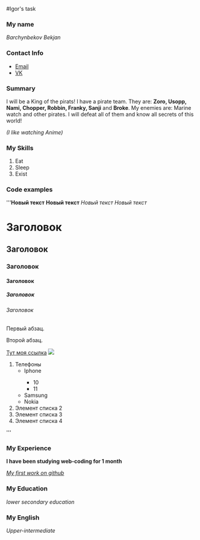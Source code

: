 #Igor's task

### My name
*Barchynbekov Bekjan*

### Contact Info
* [Email](http://mail.google.com)
* [VK](https://vk.com/barchynbekovb)

### Summary
I will be a King of the pirats! I have a pirate team. They are: **Zoro, Usopp, Nami,
 Chopper, Robbin, Franky, Sanji** and  **Broke**. My enemies are: Marine watch and
other pirates. I will defeat all of them and know all secrets of this world!

*(I like watching Anime)*

### My Skills
1. Eat
2. Sleep
3. Exist

### Code examples
'''<b>Новый текст</b>
   <strong>Новый текст</strong>
   <i>Новый текст</i>
   <em>Новый текст</em>
   <h1>Заголовок</h1>
   <h2>Заголовок</h2>
   <h3>Заголовок</h3>
   <h4>Заголовок</h4>
   <h5>Заголовок</h5>
   <h6>Заголовок</h6>
   
   <!-- Коментарий -->
   
   <p>Первый абзац.</p>
   <p>Второй абзац.</p>
   <a href="https://google.com/" target="_blamk">Тут моя ссылка</a>
   
   
   <a href="https://google.com/" target="_blamk">
       <img src="Google.png">
   </a>
   <ol>
       <li>Телефоны
           <ul>
               <li>Iphone</li>
               <ul>
                   <li>10</li>
                   <li>11</li>
               </ul>
               </li>
               <li>Samsung</li>
               <li>Nokia</li>
           </ul>
       </li>
       <li>Элемент списка 2</li>
       <li>Элемент списка 3</li>
       <li>Элемент списка 4</li>
   </ol>'''

### My Experience
**I have been studying web-coding for 1 month**




*[My first work on github](https://bekjan-barch.github.io/first-homework/)*

### My Education

*lower secondary education*

### My English
*Upper-intermediate*